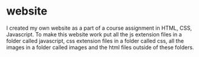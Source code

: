 # website
I created my own website as a part of a course assignment in HTML, CSS, Javascript.
To make this website work put all the js extension files in a folder called javascript, css extension files in a folder called css, all the images in a folder called images and the html files outside of these folders. 
